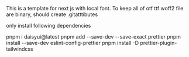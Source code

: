 This is a template for next js with local font.
To keep all of otf ttf woff2 file are binary, should create .gitatttibutes

only install following dependencies

pnpm i daisyui@latest
pnpm add --save-dev --save-exact prettier
pnpm install --save-dev eslint-config-prettier
pnpm install -D prettier-plugin-tailwindcss
